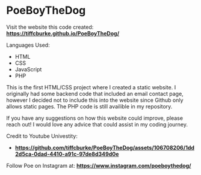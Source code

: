 # PoeBoyTheDog

Visit the website this code created: **https://tiffcburke.github.io/PoeBoyTheDog/**

Languages Used:
- HTML
- CSS
- JavaScript
- PHP

This is the first HTML/CSS project where I created a static website. I originally had some backend code that included an email contact page, however I decided not to include
this into the website since Github only allows static pages. The PHP code is still availible in my repository. 

If you have any suggestions on how this website could improve, please reach out! I would love any advice that could assist in my coding journey. 


Credit to Youtube Univestity: 
- **https://github.com/tiffcburke/PoeBoyTheDog/assets/106708206/1dd2d5ca-0dad-4410-a91c-97de8d349d0e**

Follow Poe on Instagram at: **https://www.instagram.com/poeboythedog/**
